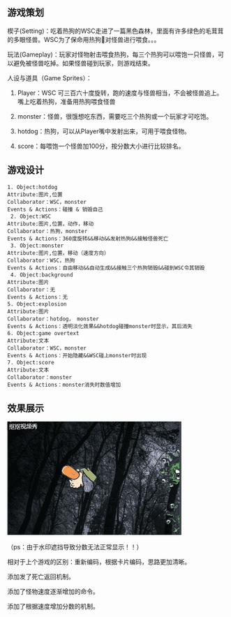 # 
## 游戏策划
楔子(Setting)：吃着热狗的WSC走进了一篇黑色森林，里面有许多绿色的毛茸茸的多眼怪兽。WSC为了保命用热狗🌭对怪兽进行喂食。。。

玩法(Gameplay)：玩家对怪物射击喂食热狗，每三个热狗可以喂饱一只怪兽，可以避免被怪兽吃掉。如果怪兽碰到玩家，则游戏结束。

人设与道具（Game Sprites）：

1. Player：WSC 可三百六十度旋转，跑的速度与怪兽相当，不会被怪兽追上。嘴上吃着热狗，准备用热狗喂食怪兽

2. monster：怪兽，很饿想吃东西，需要吃三个热狗或一个玩家才可吃饱。

3. hotdog：热狗，可以从Player嘴中发射出来，可用于喂食怪物。

4. score：每喂饱一个怪兽加100分，按分数大小进行比较排名。

## 游戏设计

    1. Object:hotdog
    Attribute:图片,位置
    Collaborator：WSC，monster 
    Events & Actions：碰撞 & 销毁自己
     2. Object:WSC
    Attribute:图片,位置，动作，移动
    Collaborator：热狗，monster 
    Events & Actions：360度旋转&&移动&&发射热狗&&接触怪兽死亡
     3. Object:monster
    Attribute:图片,位置，移动（速度方向）
    Collaborator：WSC，热狗
    Events & Actions：自由移动&&自动生成&&接触三个热狗销毁&&碰到WSC令其销毁
     4. Object:background
    Attribute:图片
    Collaborator：无
    Events & Actions：无
    5. Object:explosion
    Attribute:图片
    Collaborator：hotdog， monster
    Events & Actions：透明淡化效果&&hotdog碰撞monster时显示，其后消失
    6. Object:game overtext
    Attribute:文本
    Collaborator：WSC，monster
    Events & Actions：开始隐藏&&WSC碰上monster时出现
    7. Object:score
    Attribute:文本
    Collaborator：monster
    Events & Actions：monster消失时数值增加

 ## 效果展示

 ![](images/lab8.0.gif)


 （ps：由于水印遮挡导致分数无法正常显示！！）

 相对于上个游戏的区别：重新编码，根据卡片编码，思路更加清晰。

添加发了死亡返回机制。

添加了怪物速度逐渐增加的命令。

添加了根据速度增加分数的机制。

 